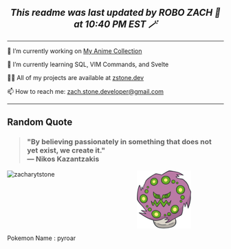 <h2 align="center" style="font-style: italic; font-weight: bold;"> This readme was last updated by ROBO ZACH 🤖 at 10:40 PM EST 🪄 </h2>

---

🔭 I’m currently working on [My Anime Collection](https://github.com/ZacharyTStone/My-Anime-Collection)

🌱 I’m currently learning SQL, VIM Commands, and Svelte

👨‍💻 All of my projects are available at [zstone.dev](https://www.zstone.dev/)

📫 How to reach me: [zach.stone.developer@gmail.com](mailto:zach.stone.developer@gmail.com)

---

<!-- Add a Quotes section -->

## Random Quote

<h3>
<blockquote>
  "By believing passionately in something that does not yet exist, we create it."
<br>— Nikos Kazantzakis
</blockquote>
</h3>

<div style="display: flex; flex-wrap: no-wrap; width: 100%">
        <img width="60%" src="https://github-readme-streak-stats.herokuapp.com/?user=zacharytstone" alt="zacharytstone" />
    <img width="25%" class='poke-img' src='https://raw.githubusercontent.com/PokeAPI/sprites/master/sprites/pokemon/other/dream-world/442.svg' alt='spiritomb'/>
</div>

<span class="poke-name"> Pokemon Name : pyroar</span>
